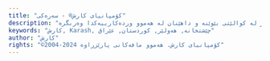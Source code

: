 ```yaml
---
title: "کۆمپانیای کارش® - سەرەکی"
description: "کۆمپانیای کارش بناسە، پێشەنگە لە بواری کەلوپەلی ناوماڵ و دیزاینی ماڵەوە لە ساڵی ٢٠٠٤ەوە. بە پێنج کارگەی بەرهەمهێنان لە تورکیا و هەولێر، ئێمە کەلوپەلی ناوماڵی تایبەت، ڕووکاری ئەلەباستەر، دەرگای تایبەت و زۆر شتی تر دروست دەکەین. سەردانی یازدە لقەکانمان بکە لە سەرتاسەری عێراق و چێژ لە کوالێتی بێوێنە و داهێنان لە هەموو وردەکارییەکدا وەربگرە."
keywords: "کارش, Karash, چێشتخانە, هەولێر, کوردستان, عێراق"
author: "کارش"
rights: "©2004-2024 کۆمپانیای کارش. هەموو مافەکانی پارێزراوە"
---
```

